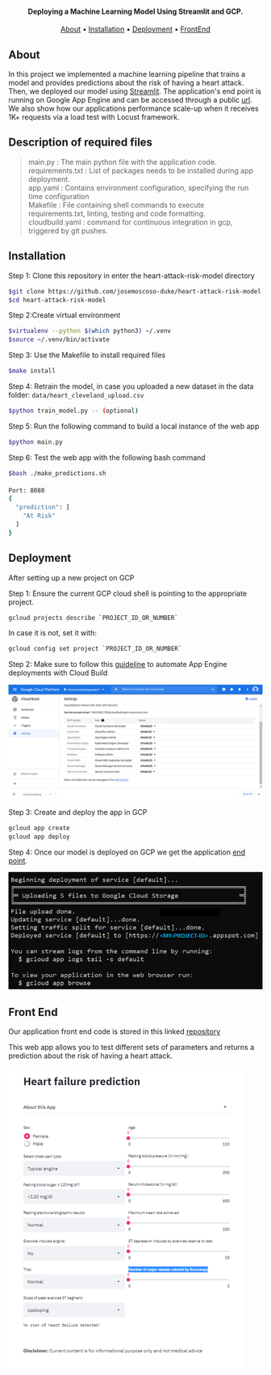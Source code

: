 <h4 align="center">Deploying a Machine Learning Model Using Streamlit and GCP.</h4>

<p align="center">
  <a href="#about">About</a> •
  <a href="#installation">Installation</a> •
  <a href="#deployment">Deployment</a> •
  <a href="#front end">FrontEnd</a>
</p>

## About

In this project we implemented a machine learning pipeline that trains a model and provides predictions about the risk of having a heart attack. Then, we deployed our model using [Streamlit](https://streamlit.io/). The application's end point is running on Google App Engine and can be accessed through a public [url](https://share.streamlit.io/rnhondova/heart-failure-prediction-app-ui/main/heart_failure_application_ui.py). We also show how our applications performance scale-up when it receives 1K+ requests via a load test with Locust framework.

## Description of required files

> main.py : The main python file with the application code.   
> requirements.txt : List of packages needs to be installed during app deployment.   
> app.yaml : Contains environment configuration, specifying the run time configuration  
> Makefile : File containing shell commands to execute requirements.txt, linting, testing and code formatting.     
> cloudbuild.yaml : command for continuous integration in gcp, triggered by git pushes.

## Installation

Step 1: Clone this repository in enter the heart-attack-risk-model directory

```bash
$git clone https://github.com/josemoscoso-duke/heart-attack-risk-model
$cd heart-attack-risk-model
```

Step 2:Create virtual environment

```bash
$virtualenv --python $(which python3) ~/.venv
$source ~/.venv/bin/activate
```

Step 3: Use the Makefile to install required files

```bash
$make install
```

Step 4: Retrain the model, in case you uploaded a new dataset in the data folder:
```data/heart_cleveland_upload.csv```

```bash
$python train_model.py -- (optional)
```

Step 5: Run the following command to build a local instance of the web app

```bash
$python main.py
```

Step 6: Test the web app with the following bash command

```bash
$bash ./make_predictions.sh

Port: 8080
{
  "prediction": [
    "At Risk"
  ]
}
```

## Deployment

After setting up a new project on GCP  

Step 1: Ensure the current GCP cloud shell is pointing to the appropriate project.

```bash
gcloud projects describe `PROJECT_ID_OR_NUMBER`
```
In case it is not, set it with:

```bash
gcloud config set project `PROJECT_ID_OR_NUMBER`
```

Step 2: Make sure to follow this [guideline](https://cloud.google.com/source-repositories/docs/quickstart-triggering-builds-with-source-repositories) to automate App Engine deployments with Cloud Build

![Enable this cloud build settings](image/cloud_build.png)

Step 3: Create and deploy the app in GCP

```bash
gcloud app create
gcloud app deploy
```

Step 4: Once our model is deployed on GCP we get the application [end point](https://cloud-final-project-311921.uc.r.appspot.com).

![EndPoint](image/gcp_app_deploy.png)


## Front End

Our application front end code is stored in this linked [repository](https://github.com/Rnhondova/heart-failure-prediction-app-ui)

This web app allows you to test different sets of parameters and returns a prediction about the risk of having a heart attack. 

![FrontEnd](image/front_end.png)
